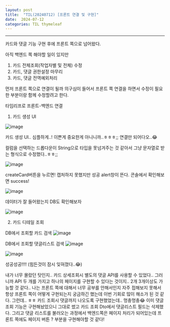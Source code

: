```yaml
---
layout: post
title:  "TIL(20240712) [프론트 연결 및 구현]"
date:  2024-07-12
categories: TIL thymeleaf
---
```


----------------------------------------------------------------------------

카드와 댓글 기능 구현 후에 프론트 쪽으로 넘어왔다.

아직 백엔드 쪽 해야할 일이 있지만 

1) 카드 전체조회(작업자별 및 전체) 수정
2) 카드, 댓글 권한설정 마무리
3) 카드, 댓글 전역예외처리

먼저 프론트 쪽으로 연결이 될까 의구심이 들어서 프론트 쪽 연결을 하면서 수정이 필요한 부분이랑 함께 수정할려고 한다.

타임리프로 프론트-백엔드 연결

1. 카드 생성 UI 

![image](https://github.com/user-attachments/assets/66ea6919-8998-48be-b979-1fcf6bb38c58)

카드 생성 UI.. 심플하게..! 이쁜게 중요한게 아니니까..ㅎㅎㅎ;; 
연결만 되어다오..😂

컬럼을 선택하는 드롭다운이 String으로 타입을 못넘겨주는 것 같아서 그냥 문자열로 받는 형식으로 수정했다..ㅎㅎ;;

![image](https://github.com/user-attachments/assets/8698de25-1e15-4b7a-b8c1-e3775cb5668a)

createCard버튼을 누르면!
캡처하지 못했지만 성공 alert창이 뜬다.
콘솔에서 확인해보면 success!

![image](https://github.com/user-attachments/assets/a25d4e26-5a6e-46b6-9a0f-0e9d0371b9a8)

데이터가 잘 들어왔는지 DB도 확인해보자

![image](https://github.com/user-attachments/assets/2dffbb8c-6e78-4b71-b6f8-9ca9d9691037)


2. 카드 디테일 조회 


DB에서 조회할 카드 검색
![image](https://github.com/user-attachments/assets/d55d7e98-09fa-495c-aea9-6b02976263ec)

DB에서 조회할 댓글리스트 검색
![image](https://github.com/user-attachments/assets/04e59de2-eead-4ca2-9ab5-70d06064c78c)

![image](https://github.com/user-attachments/assets/a446b458-5834-4f7b-a3ee-c58f1351fa0e)

성공성공!!!! (힘든것이 잠시 잊혀졌다..😂)

내가 너무 몰랐던 탓인지.. 카드 상세조회시 별도의 댓글 API를 사용할 수 있었다.. 그러니까 API 두 개를 가지고 하나의 페이지를 구현할 수 있다는 것이지.. 2개 3개이상도 가능할 것 같다.. 나는 프론트 쪽에 대해서 너무 공부를 안해서인지 자주 접해보지 못해서 항상 프론트 쪽이 어떻게 구현되는지 궁금하긴 했는데 이번 기회로 많이 해소가 된 것 같다. 그런데.. ㅎㅎ 카드 조회시 댓글까지 나오도록 구현했었는데.. 멍충멍충😂 이미 댓글 조회 기능은 구현해놨었으니 그대로 썼고 카드 조회 Dto에서 댓글리스트 필드는 삭제했다. 그리고 댓글 리스트를 불러오는 과정에서 백엔드쪽은 페이지 처리가 되어있는데 프론트 쪽에도 페이지 버튼 ? 부분을 구현해야할 것 같다!

